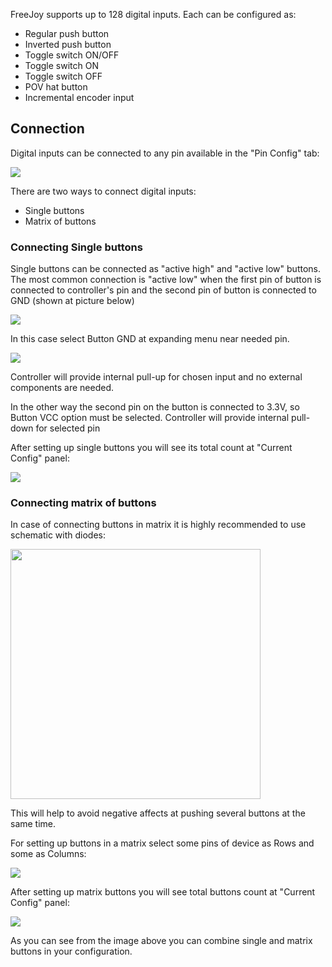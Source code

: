FreeJoy supports up to 128 digital inputs. Each can be configured as:

* Regular push button
* Inverted push button
* Toggle switch ON/OFF
* Toggle switch ON
* Toggle switch OFF
* POV hat button
* Incremental encoder input

## Connection
Digital inputs can be connected to any pin available in the "Pin Config" tab:

<img src="https://d.radikal.ru/d34/1911/ba/4aec9a66b7b0.png">

There are two ways to connect digital inputs:
* Single buttons
* Matrix of buttons

### Connecting Single buttons

Single buttons can be connected as "active high" and "active low" buttons. The most common connection is "active low" when the first pin of button is connected to controller's pin and the second pin of button is connected to GND (shown at picture below)

<img src="https://c.radikal.ru/c13/1911/c5/6826d87c904a.png">

In this case select Button GND at expanding menu near needed pin.

<img src="https://c.radikal.ru/c03/1911/46/f4c4703f1e1d.png">

Controller will provide internal pull-up for chosen input and no external components are needed. 

In the other way the second pin on the button is connected to 3.3V, so Button VCC option must be selected. Controller will provide internal pull-down for selected pin

After setting up single buttons you will see its total count at "Current Config" panel:

<img src="https://b.radikal.ru/b08/1911/e9/10018e47dd2f.png">

### Connecting matrix of buttons 

In case of connecting buttons in matrix it is highly recommended to use schematic with diodes:

<img src="https://c.radikal.ru/c17/1911/9e/553f1f221bbd.png" height=400>

This will help to avoid negative affects at pushing several buttons at the same time.

For setting up buttons in a matrix select some pins of device as Rows and some as Columns:

<img src="https://a.radikal.ru/a43/1911/f0/e7ca5db4dbfe.png">

After setting up matrix buttons you will see total buttons count at "Current Config" panel:

<img src="https://d.radikal.ru/d26/1911/4f/bba505ec9957.png">

As you can see from the image above you can combine single and matrix buttons in your configuration.

  